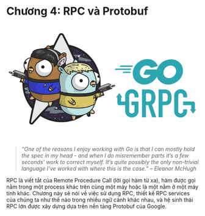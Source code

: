 # Chương 4: RPC và Protobuf

<div align="center">
	<img src="../images/ch4.png">
	<br/>
	<span align="center">
		<i></i>
	</span>
</div>
<br/>

>*“One of the reasons I enjoy working with Go is that I can mostly hold the spec in my head - and when I do misremember parts it’s a few seconds' work to correct myself. It’s quite possibly the only non-trivial language I’ve worked with where this is the case.” – Eleanor McHugh*

RPC là viết tắt của Remote Procedure Call (lời gọi hàm từ xa), hàm được gọi nằm trong một process khác trên cùng một máy hoặc là một nằm ở một máy tính khác. Chương này sẽ nói về việc sử dụng RPC, thiết kế RPC services của chúng ta như thế nào trong nhiều ngữ cảnh khác nhau, và hệ sinh thái RPC lớn được xây dựng dựa trên nền tảng Protobuf của Google.